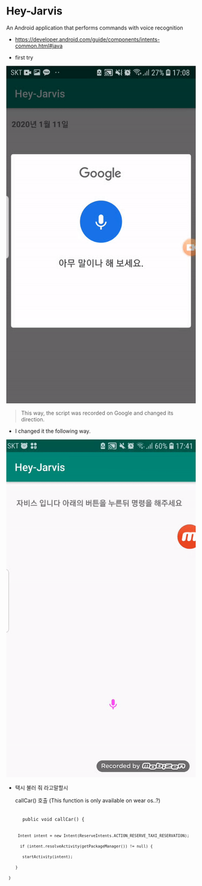 # Hey-Jarvis
 An Android application that performs commands with voice recognition
 - https://developer.android.com/guide/components/intents-common.html#java
 
- first try

![11](./DevelopNote/1.gif)
>This way, the script was recorded on Google and changed its direction.

- I changed it the following way.

![22](./DevelopNote/2.gif)

- 택시 불러 줘 라고말할시 

   callCar() 호출  (This function is only available on wear os..?)


<code>
      public void callCar() {
 
         Intent intent = new Intent(ReserveIntents.ACTION_RESERVE_TAXI_RESERVATION);
          
          if (intent.resolveActivity(getPackageManager()) != null) {
           
           startActivity(intent);
        
        }
     
     }

</code>

